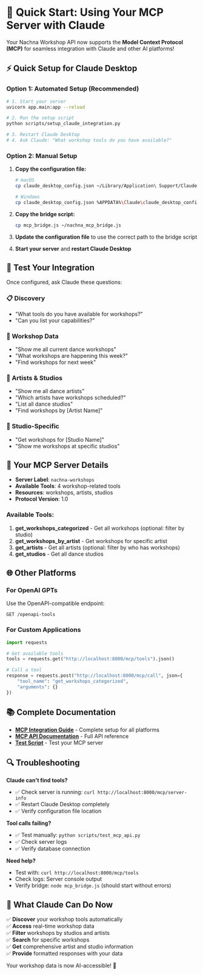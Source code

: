 # 🚀 Quick Start: Using Your MCP Server with Claude

Your Nachna Workshop API now supports the **Model Context Protocol (MCP)** for seamless integration with Claude and other AI platforms!

## ⚡ Quick Setup for Claude Desktop

### Option 1: Automated Setup (Recommended)

```bash
# 1. Start your server
uvicorn app.main:app --reload

# 2. Run the setup script
python scripts/setup_claude_integration.py

# 3. Restart Claude Desktop
# 4. Ask Claude: "What workshop tools do you have available?"
```

### Option 2: Manual Setup

1. **Copy the configuration file:**
   ```bash
   # macOS
   cp claude_desktop_config.json ~/Library/Application\ Support/Claude/claude_desktop_config.json
   
   # Windows
   cp claude_desktop_config.json %APPDATA%\Claude\claude_desktop_config.json
   ```

2. **Copy the bridge script:**
   ```bash
   cp mcp_bridge.js ~/nachna_mcp_bridge.js
   ```

3. **Update the configuration file** to use the correct path to the bridge script

4. **Start your server** and **restart Claude Desktop**

## 🎯 Test Your Integration

Once configured, ask Claude these questions:

### 📋 Discovery
- "What tools do you have available for workshops?"
- "Can you list your capabilities?"

### 📅 Workshop Data
- "Show me all current dance workshops"
- "What workshops are happening this week?"
- "Find workshops for next week"

### 👥 Artists & Studios
- "Show me all dance artists"
- "Which artists have workshops scheduled?"
- "List all dance studios"
- "Find workshops by [Artist Name]"

### 🏢 Studio-Specific
- "Get workshops for [Studio Name]"
- "Show me workshops at specific studios"

## 🔧 Your MCP Server Details

- **Server Label**: `nachna-workshops`
- **Available Tools**: 4 workshop-related tools
- **Resources**: workshops, artists, studios
- **Protocol Version**: 1.0

### Available Tools:
1. **get_workshops_categorized** - Get all workshops (optional: filter by studio)
2. **get_workshops_by_artist** - Get workshops for specific artist
3. **get_artists** - Get all artists (optional: filter by who has workshops)
4. **get_studios** - Get all dance studios

## 🌐 Other Platforms

### For OpenAI GPTs
Use the OpenAPI-compatible endpoint:
```
GET /openapi-tools
```

### For Custom Applications
```python
import requests

# Get available tools
tools = requests.get("http://localhost:8000/mcp/tools").json()

# Call a tool
response = requests.post("http://localhost:8000/mcp/call", json={
    "tool_name": "get_workshops_categorized",
    "arguments": {}
})
```

## 📚 Complete Documentation

- **[MCP Integration Guide](MCP_INTEGRATION_GUIDE.md)** - Complete setup for all platforms
- **[MCP API Documentation](MCP_API_DOCUMENTATION.md)** - Full API reference
- **[Test Script](scripts/test_mcp_api.py)** - Test your MCP server

## 🔍 Troubleshooting

**Claude can't find tools?**
- ✅ Check server is running: `curl http://localhost:8000/mcp/server-info`
- ✅ Restart Claude Desktop completely
- ✅ Verify configuration file location

**Tool calls failing?**
- ✅ Test manually: `python scripts/test_mcp_api.py`
- ✅ Check server logs
- ✅ Verify database connection

**Need help?**
- Test with: `curl http://localhost:8000/mcp/tools`
- Check logs: Server console output
- Verify bridge: `node mcp_bridge.js` (should start without errors)

## 🎉 What Claude Can Do Now

✅ **Discover** your workshop tools automatically  
✅ **Access** real-time workshop data  
✅ **Filter** workshops by studios and artists  
✅ **Search** for specific workshops  
✅ **Get** comprehensive artist and studio information  
✅ **Provide** formatted responses with your data  

Your workshop data is now AI-accessible! 🎊 